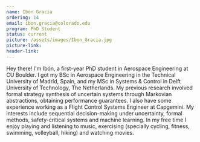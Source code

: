 ```yaml
---
name: Ibón Gracia
ordering: 14
email: ibon.gracia@colorado.edu
program: PhD Student
status: current
picture: /assets/images/Ibon_Gracia.jpg 
picture-link: 
header-link:
---
```


Hey there! I'm Ibón, a first-year PhD student in Aerospace Engineering at CU Boulder. I got my BSc in Aerospace Engineering in the Technical University of Madrid, Spain, and my MSc in Systems & Control in Delft University of Technology, The Netherlands. My previous research involved formal strategy synthesis of uncertain systems through Markovian abstractions, obtaining performance guarantees. I also have some experience working as a Flight Control Systems Engineer at Capgemini. My interests include sequential decision-making under uncertainty, formal methods, safety-critical systems and machine learning. In my free time I enjoy playing and listening to music, exercising (specially cycling, fitness, swimming, volleyball, hiking) and watching movies.
 
